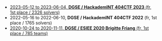 - [2023-05-12 to 2023-06-04, **DGSE / HackademINT 404CTF 2023** (fr, 1st place / 2326 solvers)](2023-05-12_404CTF-2023) 
- 2022-05-16 to 2022-06-10, **DGSE / HackademINT 404CTF 2022** (fr, 1st place / 1765 solvers)
- [2020-10-24 to 2020-11-11, **DGSE / ESIEE 2020 Brigitte Friang** (fr, 1st place / 785 teams)](2020-10-24_DGSESIEE)
